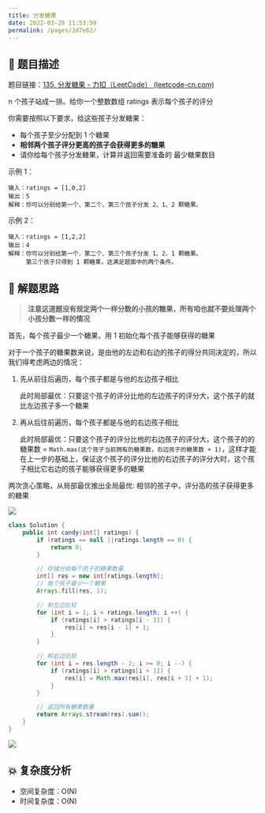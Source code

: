 ```yaml
---
title: 分发糖果
date: 2022-03-20 11:53:59
permalink: /pages/2d7e62/
---
```


## 📃 题目描述

题目链接：[135. 分发糖果 - 力扣（LeetCode） (leetcode-cn.com)](https://leetcode-cn.com/problems/candy/)

n 个孩子站成一排。给你一个整数数组 ratings 表示每个孩子的评分

你需要按照以下要求，给这些孩子分发糖果：

- 每个孩子至少分配到 1 个糖果
- **相邻两个孩子评分更高的孩子会获得更多的糖果**
- 请你给每个孩子分发糖果，计算并返回需要准备的 最少糖果数目

示例 1：

```
输入：ratings = [1,0,2]
输出：5
解释：你可以分别给第一个、第二个、第三个孩子分发 2、1、2 颗糖果。
```

示例 2：

```
输入：ratings = [1,2,2]
输出：4
解释：你可以分别给第一个、第二个、第三个孩子分发 1、2、1 颗糖果。
     第三个孩子只得到 1 颗糖果，这满足题面中的两个条件。
```

## 🔔 解题思路

> **注意这道题没有规定两个一样分数的小孩的糖果，所有咱也就不要处理两个小孩分数一样的情况**

首先，每个孩子最少一个糖果，用 1 初始化每个孩子能够获得的糖果

对于一个孩子的糖果数来说，是由他的左边和右边的孩子的得分共同决定的，所以我们得考虑两边的情况：

1. 先从前往后遍历，每个孩子都是与他的左边孩子相比

   此时局部最优：只要这个孩子的评分比他的左边孩子的评分大，这个孩子的就比左边孩子多一个糖果

2. 再从后往前遍历，每个孩子都是与他的右边孩子相比

   此时局部最优：只要这个孩子的评分比他的右边孩子的评分大，这个孩子的的糖果数 = `Math.max(这个孩子当前拥有的糖果数，右边孩子的糖果数 + 1)`，这样才能在上一步的基础上，保证这个孩子的评分比他的右边孩子的评分大时，这个孩子相比它右边的孩子能够获得更多的糖果

两次贪心策略，从局部最优推出全局最优: 相邻的孩子中，评分高的孩子获得更多的糖果

![](https://gitee.com/veal98/images/raw/master/img/20220112114800.png)


```java
class Solution {
    public int candy(int[] ratings) {
        if (ratings == null ||ratings.length == 0) {
            return 0;
        }

        // 存储分给每个孩子的糖果数量
        int[] res = new int[ratings.length];
        // 每个孩子最少一个糖果
        Arrays.fill(res, 1);

        // 和左边比较
        for (int i = 1; i < ratings.length; i ++) {
            if (ratings[i] > ratings[i - 1]) {
                res[i] = res[i - 1] + 1;
            }
        }

        // 和右边比较
        for (int i = res.length - 2; i >= 0; i --) {
            if (ratings[i] > ratings[i + 1]) {
                res[i] = Math.max(res[i], res[i + 1] + 1);
            }
        }

        // 返回所有糖果数量
        return Arrays.stream(res).sum();
    }
}
```

![](C:\Users\19124\AppData\Roaming\Typora\typora-user-images\image-20220112120609396.png)

## 💥 复杂度分析

- 空间复杂度：O(N)
- 时间复杂度：O(N)

